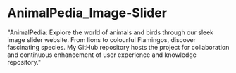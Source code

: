 # AnimalPedia_Image-Slider
 "AnimalPedia: Explore the world of animals and birds through our sleek image slider website. From lions to colourful Flamingos, discover fascinating species. My GitHub repository hosts the project for collaboration and continuous enhancement of user experience and knowledge repository."
